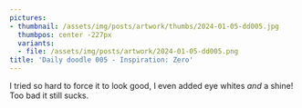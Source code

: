 ```yaml
---
pictures:
- thumbnail: /assets/img/posts/artwork/thumbs/2024-01-05-dd005.jpg
  thumbpos: center -227px
  variants:
  - file: /assets/img/posts/artwork/2024-01-05-dd005.png
title: 'Daily doodle 005 - Inspiration: Zero'
---
```

I tried so hard to force it to look good, I even added eye whites *and* a shine!
Too bad it still sucks.
